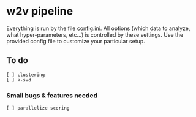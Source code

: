 # w2v pipeline

Everything is run by the file [config.ini](config.ini).
All options (which data to analyze, what hyper-parameters, etc...) is controlled by these settings.
Use the provided config file to customize your particular setup.

## To do

    [ ] clustering
    [ ] k-svd

### Small bugs & features needed
   
    [ ] parallelize scoring